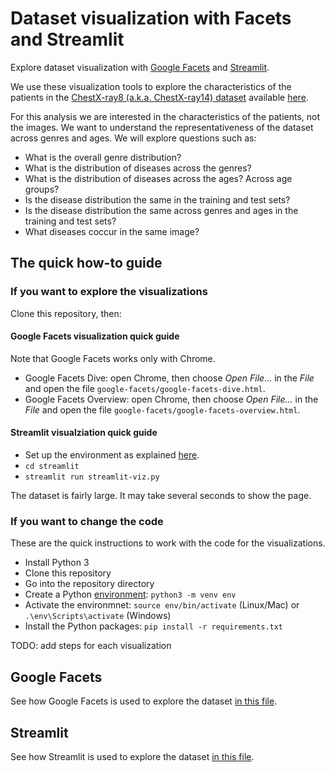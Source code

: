 # Dataset visualization with Facets and Streamlit

Explore dataset visualization with [Google Facets](./google-facets/google-facets.md) and
[Streamlit](#streamlit).

We use these visualization tools to explore the characteristics of the patients in the
[ChestX-ray8 (a.k.a. ChestX-ray14) dataset](https://arxiv.org/abs/1705.02315) available
[here](https://nihcc.app.box.com/v/ChestXray-NIHCC).

For this analysis we are interested in the characteristics of the patients, not the images. We want
to understand the representativeness of the dataset across genres and ages. We will explore
questions such as:

- What is the overall genre distribution?
- What is the distribution of diseases across the genres?
- What is the distribution of diseases across the ages? Across age groups?
- Is the disease distribution the same in the training and test sets?
- Is the disease distribution the same across genres and ages in the training and test sets?
- What diseases coccur in the same image?

## The quick how-to guide

### If you want to explore the visualizations

Clone this repository, then:

#### Google Facets visualization quick guide

Note that Google Facets works only with Chrome.

- Google Facets Dive: open Chrome, then choose _Open File..._ in the _File_ and open the file
    `google-facets/google-facets-dive.html`.
- Google Facets Overview: open Chrome, then choose _Open File..._ in the _File_ and open the file
    `google-facets/google-facets-overview.html`.

#### Streamlit visualziation quick guide

- Set up the environment as explained [here](#if-you-want-to-change-the-code).
- `cd streamlit`
- `streamlit run streamlit-viz.py`

The dataset is fairly large. It may take several seconds to show the page.

### If you want to change the code

These are the quick instructions to work with the code for the visualizations.

- Install Python 3
- Clone this repository
- Go into the repository directory
- Create a Python [environment](https://packaging.python.org/guides/installing-using-pip-and-virtual-environments/#creating-a-virtual-environment):
  `python3 -m venv env`
- Activate the environmnet: `source env/bin/activate` (Linux/Mac) or `.\env\Scripts\activate` (Windows)
- Install the Python packages: `pip install -r requirements.txt`

TODO: add steps for each visualization

## Google Facets

See how Google Facets is used to explore the dataset [in this file](./google-facets/google-facets.md).

## Streamlit

See how Streamlit is used to explore the dataset [in this file](./streamlit/streamlit.md).
